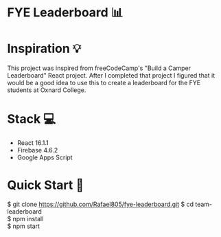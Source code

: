 # FYE Leaderboard 📊

# Inspiration 💡

This project was inspired from freeCodeCamp's "Build a Camper Leaderboard" React project. After I completed that project I figured that it would be a good idea to use this to create a leaderboard for the FYE students at Oxnard College.

# Stack 💻
+ React 16.1.1
+ Firebase 4.6.2
+ Google Apps Script

# Quick Start 🔑
$ git clone https://github.com/Rafael805/fye-leaderboard.git
$ cd team-leaderboard    
$ npm install  
$ npm start  

